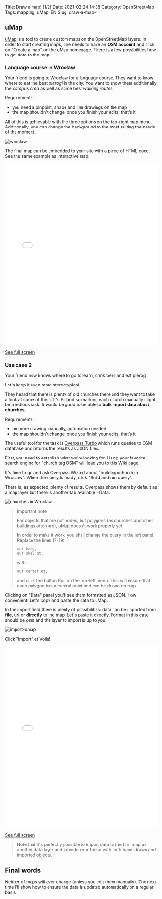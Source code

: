 Title: Draw a map! (1/2)
Date: 2021-02-24 14:38
Category: OpenStreetMap
Tags: mapping, uMap, EN
Slug: draw-a-map-1


## uMap

[uMap](https://umap.openstreetmap.fr/en/) is a tool to create custom maps on the OpenStreetMap layers.
In order to start creating maps, one needs to have an **OSM account** and click on "Create a map" on the uMap homepage.
There is a few possibilities how to get data to the map.

### Language course in Wrocław

Your friend is going to Wrocław for a language course. 
They want to know where to eat the best _pierogi_ in the city. 
You want to show them additionally the _campus area_ as well as some best _walking routes_.

Requirements:

- you need a pinpoint, shape and line drawings on the map
- the map shouldn't change: once you finish your edits, that's it

All of this is achievable with the three options on the top-right map menu.
Additionally, one can change the background to the most suiting the needs of the moment.

![wroclaw](./images/umap-wro.png)

The final map can be embedded to your site with a piece of HTML code.
See the same example as interactive map:

<iframe width="100%" height="600px" frameborder="0" allowfullscreen src="//umap.openstreetmap.fr/en/map/wrocaw-pierogi_567141?scaleControl=false&miniMap=false&scrollWheelZoom=false&zoomControl=true&allowEdit=false&moreControl=true&searchControl=null&tilelayersControl=null&embedControl=null&datalayersControl=true&onLoadPanel=undefined&captionBar=false"></iframe><p><a href="//umap.openstreetmap.fr/en/map/wrocaw-pierogi_567141">See full screen</a></p>

### Use case 2

Your friend now knows where to go to learn, drink beer and eat pierogi.

Let's keep it even more stereotypical.

They heard that there is plenty of old churches there and they want to take a look at some of them.
It's Poland so marking each church manually might be a tedious task.
It would be good to be able to **bulk import data about churches**.

Requirements:

- no more drawing manually, automation needed
- the map shouldn't change: once you finish your edits, that's it

The useful tool for the task is [Overpass Turbo](https://overpass-turbo.eu/#) which runs queries to OSM database and returns the results as JSON files.

First, you need to establish what we're looking for. 
Using your favorite search engine for "church tag OSM" will lead you to [this Wiki page](https://wiki.openstreetmap.org/wiki/Tag:building%3Dchurch). 

It's time to go and ask Overpass Wizard about "building=church in Wroclaw".
When the query is ready, click "Build and run query".

There is, as expected, plenty of results. Overpass shows them by default as a map layer but there is another tab available - Data. 

![churches in Wroclaw](./images/overpass-churches.png)

> Important note
> 
> For objects that are not nodes, but polygons (as churches and other buildings often are), uMap doesn't work properly yet. 
> 
> In order to make it work, you shall change the query in the left panel.
Replace the lines 17-19:
> ```
> out body;
> out skel qt;
> ```
> with 
> ```
> out center qt;
> ```
> and click the button Run on the top-left menu.
> This will ensure that each polygon has a central point and can be drawn on map.



Clicking on "Data" panel you'll see them formatted as JSON. How convenient! 
Let's copy and paste the data to uMap.

In the import field there is plenty of possibilities: data can be imported from **file**, **url** or **directly** to the map. 
Let's paste it directly. Format in this case should be _osm_ and the layer to import is up to you.

![import-umap](./images/umap-import.png)

Click "Import" et Voila!

<iframe width="100%" height="600px" frameborder="0" allowfullscreen src="//umap.openstreetmap.fr/en/map/one-time-import_567160?scaleControl=false&miniMap=false&scrollWheelZoom=false&zoomControl=true&allowEdit=false&moreControl=true&searchControl=null&tilelayersControl=null&embedControl=null&datalayersControl=true&onLoadPanel=undefined&captionBar=false"></iframe><p><a href="//umap.openstreetmap.fr/en/map/one-time-import_567160">See full screen</a></p>

> Note that it's perfectly possible to import data to the first map as another data layer and provide your friend with both hand-drawn and imported objects.

## Final words

Neither of maps will ever change (unless you edit them manually).
The next time I'll show how to ensure the data is updated automatically on a regular basis.

